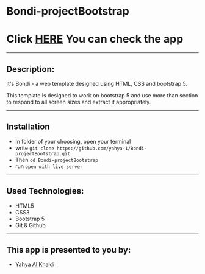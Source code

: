 # Bondi-projectBootstrap

# Click [HERE](https://yahya-1.github.io/Bondi-projectBootstrap/) You can check the app

---

## Description:

It's Bondi - a web template designed using HTML, CSS and bootstrap 5.

This template is designed to work on bootstrap 5 and use more than section to respond to all screen sizes and extract it appropriately.

---

## Installation

- In folder of your choosing, open your terminal
- write `git clone https://github.com/yahya-1/Bondi-projectBootstrap.git`
- Then `cd Bondi-projectBootstrap`
- run `open with live server`

---

## Used Technologies:

- HTML5
- CSS3
- Bootstrap 5
- Git & Github

---

## This app is presented to you by:

- [Yahya Al Khaldi](https://github.com/yahya-1)
